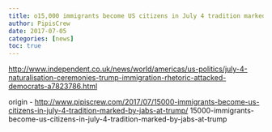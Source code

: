 ```yaml
---
title: o15,000 immigrants become US citizens in July 4 tradition marked by jabs at Trump
author: PipisCrew
date: 2017-07-05
categories: [news]
toc: true
---
```


http://www.independent.co.uk/news/world/americas/us-politics/july-4-naturalisation-ceremonies-trump-immigration-rhetoric-attacked-democrats-a7823786.html

origin - http://www.pipiscrew.com/2017/07/15000-immigrants-become-us-citizens-in-july-4-tradition-marked-by-jabs-at-trump/ 15000-immigrants-become-us-citizens-in-july-4-tradition-marked-by-jabs-at-trump